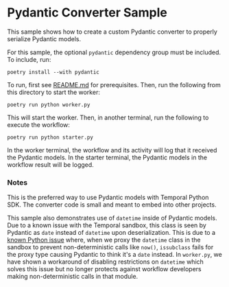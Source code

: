 # Pydantic Converter Sample

This sample shows how to create a custom Pydantic converter to properly serialize Pydantic models.

For this sample, the optional `pydantic` dependency group must be included. To include, run:

    poetry install --with pydantic

To run, first see [README.md](../README.md) for prerequisites. Then, run the following from this directory to start the
worker:

    poetry run python worker.py

This will start the worker. Then, in another terminal, run the following to execute the workflow:

    poetry run python starter.py

In the worker terminal, the workflow and its activity will log that it received the Pydantic models. In the starter
terminal, the Pydantic models in the workflow result will be logged.

### Notes

This is the preferred way to use Pydantic models with Temporal Python SDK. The converter code is small and meant to
embed into other projects.

This sample also demonstrates use of `datetime` inside of Pydantic models. Due to a known issue with the Temporal
sandbox, this class is seen by Pydantic as `date` instead of `datetime` upon deserialization. This is due to a
[known Python issue](https://github.com/python/cpython/issues/89010) where, when we proxy the `datetime` class in the
sandbox to prevent non-deterministic calls like `now()`, `issubclass` fails for the proxy type causing Pydantic to think
it's a `date` instead. In `worker.py`, we have shown a workaround of disabling restrictions on `datetime` which solves
this issue but no longer protects against workflow developers making non-deterministic calls in that module.
